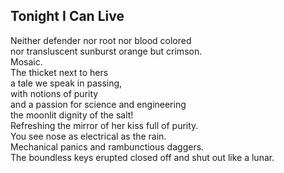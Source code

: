 Tonight I Can Live
------------------
Neither defender nor root nor blood colored  
nor transluscent sunburst orange but crimson.  
Mosaic.  
The thicket next to hers  
a tale we speak in passing,  
with notions of purity  
and a passion for science and engineering  
the moonlit dignity of the salt!  
Refreshing the mirror of her kiss full of purity.  
You see nose as electrical as the rain.  
Mechanical panics and rambunctious daggers.  
The boundless keys erupted closed off and shut out like a lunar.  
